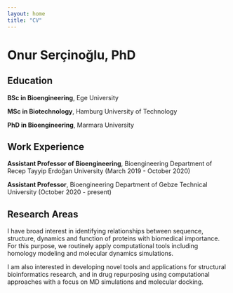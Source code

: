```yaml
---
layout: home
title: "CV"
---
```

# Onur Serçinoğlu, PhD

## Education

**BSc in Bioengineering**, Ege University

**MSc in Biotechnology**, Hamburg University of Technology 

**PhD in Bioengineering**, Marmara University

## Work Experience

**Assistant Professor of Bioengineering**, Bioengineering Department of Recep Tayyip Erdoğan University (March 2019 - October 2020)

**Assistant Professor**, Bioengineering Department of Gebze Technical University (October 2020 - present)

## Research Areas

I have broad interest in identifying relationships between sequence, structure, dynamics and function of proteins with biomedical importance. For this purpose, we routinely apply computational tools including homology modeling and molecular dynamics simulations.

I am also interested in developing novel tools and applications for structural bioinformatics research, and in drug repurposing using computational approaches with a focus on MD simulations and molecular docking.